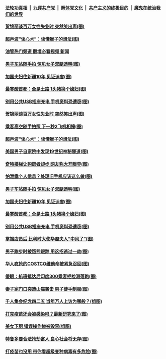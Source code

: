 ####  [法轮功真相](../../../../basic/blob/master/README.md?t=04260831) &nbsp;|&nbsp; [九评共产党](../../../../9ping.md/blob/master/README.md?t=04260831) &nbsp;|&nbsp; [解体党文化](../../../../jtdwh.md/blob/master/README.md?t=04260831)  &nbsp;|&nbsp; [共产主义的终极目的](../../../../gczydzjmd.md/blob/master/README.md?t=04260831) &nbsp;|&nbsp; [魔鬼在统治我们的世界](../../../../mgztzwmdsj.md/blob/master/README.md?t=04260831) 

#### [贺锦丽谈百万女性失业时 突然笑出声(图)](../pages/p3/969860.md?t=04260831) 

#### [超声波“读心术”：读懂猴子的想法(图)](../pages/p3/969850.md?t=04260831) 

#### [油管热门频道 翻墙必看视频 新闻](http://159.65.108.143:81/youtube.html)

#### [男子车站随手拍 惊见女子双腿透明(图)](../pages/p3/969364.md?t=04260831) 

#### [加国夫妇住新疆10年 见证迫害(图)](../pages/p3/969700.md?t=04260831) 

#### [最寒酸首都：全是土路 1头猪换个媳妇(图)](../pages/p3/969358.md?t=04260831) 

#### [别用公共USB插座充电 手机资料恐遭窃(图)](../pages/p3/969693.md?t=04260831) 

#### [贺锦丽谈百万女性失业时 突然笑出声(图)](../pages/p3/969860.md?t=04260831) 

#### [乘客高空随手拍照 下一秒2飞机相撞(图)](../pages/p3/969851.md?t=04260831) 

#### [超声波“读心术”：读懂猴子的想法(图)](../pages/p3/969850.md?t=04260831) 

#### [美国男子自家院中发现19世纪神秘隧道(图)](../pages/p3/969813.md?t=04260831) 

#### [奇特楼梯让购房者却步 网友称大开眼界(图)](../pages/p3/969801.md?t=04260831) 

#### [怕泄露个人信息？处理旧手机应该这么做(图)](../pages/p3/969465.md?t=04260831) 

#### [男子车站随手拍 惊见女子双腿透明(图)](../pages/p3/969364.md?t=04260831) 

#### [加国夫妇住新疆10年 见证迫害(图)](../pages/p3/969700.md?t=04260831) 

#### [最寒酸首都：全是土路 1头猪换个媳妇(图)](../pages/p3/969358.md?t=04260831) 

#### [别用公共USB插座充电 手机资料恐遭窃(图)](../pages/p3/969693.md?t=04260831) 

#### [掌掴店员后 比利时大使华裔夫人“中风了”(图)](../pages/p3/969668.md?t=04260831) 

#### [男子跑步时被饿熊跟踪 用这招逃过一劫(图)](../pages/p3/969681.md?t=04260831) 

#### [华人疯抢的COSTCO维他命被紧急召回(图)](../pages/p3/969666.md?t=04260831) 

#### [傻眼：航班抵达后印度300乘客拒检测落跑(图)](../pages/p3/969661.md?t=04260831) 

#### [妻子家门口突遭山猫袭击 男子徒手制服(图)](../pages/p3/969627.md?t=04260831) 

#### [千人集会纪念四二五 当年万人上访为哪般？(组图)](../pages/p3/969583.md?t=04260831) 

#### [打完疫苗还会被感染吗？最新研究来了(图)](../pages/p3/969590.md?t=04260831) 

#### [美女下厨 错误操作惨被毁容(组图)](../pages/p3/969592.md?t=04260831) 

#### [特鲁多要合法抢劫富人 良心社会将无存(图)](../pages/p3/969585.md?t=04260831) 

#### [打疫苗也没用 带你看超级变种病毒有多危险(图)](../pages/p3/969587.md?t=04260831) 

<img src='http://gfw-breaker.win/goodnews/indexes/p3.md' width='0px' height='0px'/>
